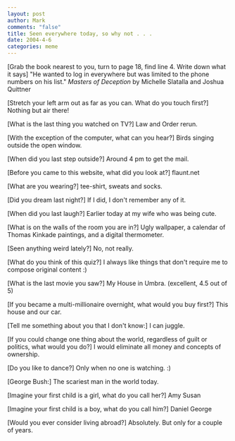 ```yaml
--- 
layout: post
author: Mark
comments: "false"
title: Seen everywhere today, so why not . . .
date: 2004-4-6
categories: meme
---
```

[Grab the book nearest to you, turn to page 18, find line 4. Write down what it says] "He wanted to log in everywhere but was limited to the phone numbers on his list." <i>Masters of Deception</i> by Michelle Slatalla and Joshua Quittner

[Stretch your left arm out as far as you can. What do you touch first?] Nothing but air there!

[What is the last thing you watched on TV?] Law and Order rerun.

[With the exception of the computer, what can you hear?] Birds singing outside the open window.

[When did you last step outside?] Around 4 pm to get the mail.

[Before you came to this website, what did you look at?] flaunt.net

[What are you wearing?] tee-shirt, sweats and socks.

[Did you dream last night?] If I did, I don't remember any of it.

[When did you last laugh?] Earlier today at my wife who was being cute.

[What is on the walls of the room you are in?] Ugly wallpaper, a calendar of Thomas Kinkade paintings, and a digital thermometer.

[Seen anything weird lately?] No, not really.

[What do you think of this quiz?] I always like things that don't require me to compose original content :)

[What is the last movie you saw?] My House in Umbra. (excellent, 4.5 out of 5)

[If you became a multi-millionaire overnight, what would you buy first?] This house and our car.

[Tell me something about you that I don't know:] I can juggle.

[If you could change one thing about the world, regardless of guilt or politics, what would you do?] I would eliminate all money and concepts of ownership.

[Do you like to dance?] Only when no one is watching. :)

[George Bush:] The scariest man in the world today.

[Imagine your first child is a girl, what do you call her?] Amy Susan

[Imagine your first child is a boy, what do you call him?] Daniel George

[Would you ever consider living abroad?] Absolutely. But only for a couple of years.

